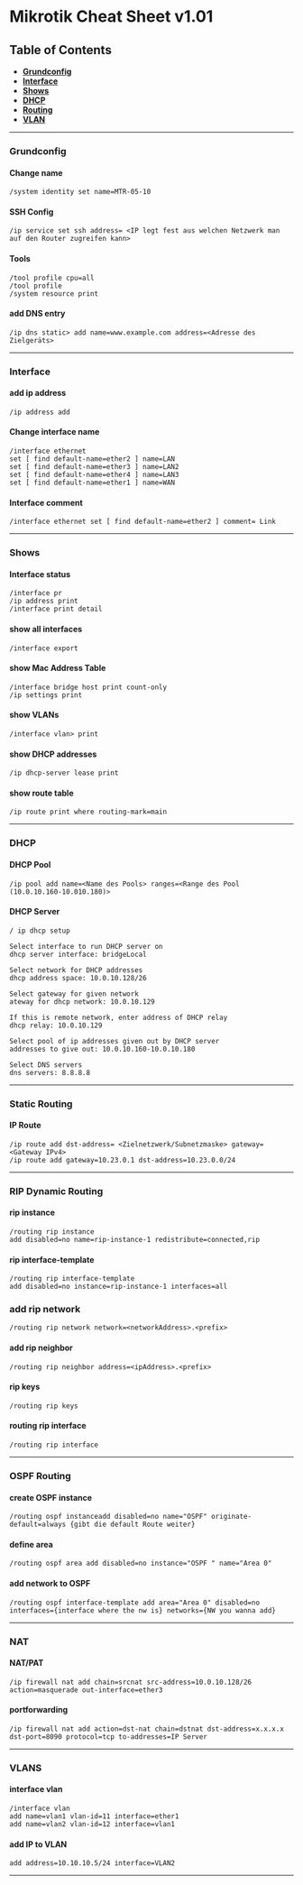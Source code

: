 # Mikrotik Cheat Sheet v1.01
## Table of Contents
- **[Grundconfig](#grundconfig)** 
- **[Interface](#interface)**
- **[Shows](#shows)**
- **[DHCP](#dhcp)**
- **[Routing](#static-routing)**
- **[VLAN](#vlans)**
---
### Grundconfig
#### Change name
```mikrotik
/system identity set name=MTR-05-10
```
#### SSH Config
```mikrotik
/ip service set ssh address= <IP legt fest aus welchen Netzwerk man auf den Router zugreifen kann>
```
#### Tools
```mikrotik
/tool profile cpu=all
/tool profile
/system resource print
```
#### add DNS entry
```mikrotik
/ip dns static> add name=www.example.com address=<Adresse des Zielgeräts>
```
---
### Interface
#### add ip address
```mikrotik
/ip address add
```
#### Change interface name
```mikrotik
/interface ethernet
set [ find default-name=ether2 ] name=LAN
set [ find default-name=ether3 ] name=LAN2
set [ find default-name=ether4 ] name=LAN3
set [ find default-name=ether1 ] name=WAN
```
#### Interface comment
```mikrotik
/interface ethernet set [ find default-name=ether2 ] comment= Link
```
---
### Shows
#### Interface status
```mikrotik
/interface pr
/ip address print
/interface print detail
```
#### show all interfaces
```mikrotik
/interface export
```
#### show Mac Address Table
```mikrotik
/interface bridge host print count-only
/ip settings print
```
#### show VLANs
```mikrotik
/interface vlan> print 
```
#### show DHCP addresses
```mikrotik
/ip dhcp-server lease print
```
#### show route table
```mikrotik
/ip route print where routing-mark=main
```
---
### DHCP
#### DHCP Pool
```mikrotik
/ip pool add name=<Name des Pools> ranges=<Range des Pool (10.0.10.160-10.010.180)>
```
#### DHCP Server
```mikrotik
/ ip dhcp setup
		
Select interface to run DHCP server on 
dhcp server interface: bridgeLocal
		
Select network for DHCP addresses 
dhcp address space: 10.0.10.128/26
		
Select gateway for given network 
ateway for dhcp network: 10.0.10.129
		
If this is remote network, enter address of DHCP relay 
dhcp relay: 10.0.10.129
		
Select pool of ip addresses given out by DHCP server 
addresses to give out: 10.0.10.160-10.0.10.180
		
Select DNS servers 
dns servers: 8.8.8.8
```
---
### Static Routing
#### IP Route
```mikrotik
/ip route add dst-address= <Zielnetzwerk/Subnetzmaske> gateway= <Gateway IPv4>
/ip route add gateway=10.23.0.1 dst-address=10.23.0.0/24 
```
---
### RIP Dynamic Routing
#### rip instance
```mikrotik
/routing rip instance
add disabled=no name=rip-instance-1 redistribute=connected,rip
```
#### rip interface-template
```mikrotik
/routing rip interface-template
add disabled=no instance=rip-instance-1 interfaces=all
```
### add rip network
```mikrotik
/routing rip network network=<networkAddress>.<prefix>
```
#### add rip neighbor
```mikrotik
/routing rip neighbor address=<ipAddress>.<prefix>
```
#### rip keys
```mikrotik
/routing rip keys
```
#### routing rip interface
```mikrotik
/routing rip interface
```
---
### OSPF Routing
#### create OSPF instance
```mikrotik
/routing ospf instanceadd disabled=no name="OSPF" originate-default=always {gibt die default Route weiter}
```
#### define area
```mikrotik
/routing ospf area add disabled=no instance="OSPF " name="Area 0"
```
#### add network to OSPF
```mikrotik
/routing ospf interface-template add area="Area 0" disabled=no interfaces={interface where the nw is} networks={NW you wanna add}
```
---
### NAT
#### NAT/PAT
```mikrotik
/ip firewall nat add chain=srcnat src-address=10.0.10.128/26 action=masquerade out-interface=ether3
```
#### portforwarding
```mikrotik
/ip firewall nat add action=dst-nat chain=dstnat dst-address=x.x.x.x dst-port=8090 protocol=tcp to-addresses=IP Server
```
---
### VLANS
#### interface vlan
```mikrotik
/interface vlan 
add name=vlan1 vlan-id=11 interface=ether1 
add name=vlan2 vlan-id=12 interface=vlan1 
```
#### add IP to VLAN
```mikrotik
add address=10.10.10.5/24 interface=VLAN2
```
---



